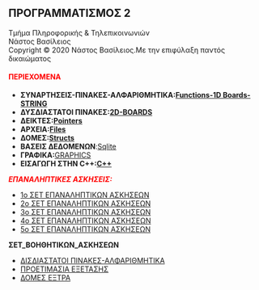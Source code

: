 <html>
<body>
<h2 text-allign:center>ΠΡΟΓΡΑΜΜΑΤΙΣΜΟΣ 2</h2>
  
Τμήμα Πληροφορικής & Τηλεπικοινωνιών<br>
Νάστος Βασίλειος<br>
Copyright © 2020 Νάστος Βασίλειος.Με την επιφύλαξη παντός δικαιώματος 

<h4><p style="color:red;">ΠΕΡΙΕΧΟΜΕΝΑ</p></h4>
<ul>
<li><b>ΣΥΝΑΡΤΗΣΕΙΣ-ΠΙΝΑΚΕΣ-ΑΛΦΑΡΙΘΜΗΤΙΚΑ:<a href="https://github.com/vasnastos/PROGRAMMING_TO_C/tree/master/%CE%9C%CE%91%CE%98%CE%97%CE%9C%CE%91%201">Functions-1D Boards-STRING</a></b></li>
<li><b>ΔΥΣΔΙΑΣΤΑΤΟΙ ΠΙΝΑΚΕΣ:<a href="https://github.com/vasnastos/PROGRAMMING_TO_C/tree/master/%CE%9C%CE%91%CE%98%CE%97%CE%9C%CE%91%202">2D-BOARDS</a></b></li>
<li><b>ΔΕΙΚΤΕΣ:<a href="https://github.com/vasnastos/PROGRAMMING_TO_C/tree/master/%CE%9C%CE%91%CE%98%CE%97%CE%9C%CE%91%203">Pointers</a></b></li>
<li><b>ΑΡΧΕΙΑ:<a href="https://github.com/vasnastos/PROGRAMMING_TO_C/tree/master/%CE%9C%CE%91%CE%98%CE%97%CE%9C%CE%91%204">Files</a></b></li>
<li><b>ΔΟΜΕΣ:<a href="https://github.com/vasnastos/PROGRAMMING_TO_C/tree/master/%CE%9C%CE%91%CE%98%CE%97%CE%9C%CE%91%205">Structs</a></b></li>
<li><b>ΒΑΣΕΙΣ ΔΕΔΟΜΕΝΩΝ</b>:<a href="https://github.com/vasnastos/PROGRAMMING_TO_C/tree/master/%CE%92%CE%91%CE%A3%CE%95%CE%99%CE%A3%20%CE%94%CE%95%CE%94%CE%9F%CE%9C%CE%95%CE%9D%CE%A9%CE%9D">Sqlite</a></li>
<li><b>ΓΡΑΦΙΚΑ:</b><a href="https://github.com/vasnastos/PROGRAMMING_TO_C/tree/master/%CE%92%CE%91%CE%A3%CE%95%CE%99%CE%A3%20%CE%94%CE%95%CE%94%CE%9F%CE%9C%CE%95%CE%9D%CE%A9%CE%9D">GRAPHICS</a></li>
<li><b>ΕΙΣΑΓΩΓΗ ΣΤΗΝ C++:<a href="https://github.com/vasnastos/PROGRAMMING_TO_C/tree/master/%CE%A0%CE%A1%CE%9F%CE%93%CE%A1%CE%91%CE%9C%CE%9C%CE%91%CE%A4%CE%91%20%CE%A3%CE%95%20C%2B%2B">C++</a></b></li>
</ul>
<p style="color:red;"><b><i>ΕΠΑΝΑΛΗΠΤΙΚΕΣ ΑΣΚΗΣΕΙΣ:</i></b></p>
<ul>
<li><a href="https://github.com/vasnastos/PROGRAMMING-TO-C-2/tree/master/%CE%95%CE%A0%CE%91%CE%9D%CE%91%CE%9B%CE%97%CE%A0%CE%A4%CE%99%CE%9A%CE%95%CE%A3_%CE%91%CE%A3%CE%9A%CE%97%CE%A3%CE%95%CE%99%CE%A3_1%CE%BF_%CE%A3%CE%95%CE%A4">1ο ΣΕΤ ΕΠΑΝΑΛΗΠΤΙΚΩΝ ΑΣΚΗΣΕΩΝ</a></li>
<li><a href="https://github.com/vasnastos/PROGRAMMING-TO-C-2/tree/master/%CE%95%CE%A0%CE%91%CE%9D%CE%91%CE%9B%CE%97%CE%A0%CE%A4%CE%99%CE%9A%CE%95%CE%A3_%CE%91%CE%A3%CE%9A%CE%97%CE%A3%CE%95%CE%99%CE%A3_2%CE%BF_%CE%A3%CE%95%CE%A4">2ο ΣΕΤ ΕΠΑΝΑΛΗΠΤΙΚΩΝ ΑΣΚΗΣΕΩΝ</a></li>
<li><a href="https://github.com/vasnastos/PROGRAMMING-TO-C-2/tree/master/%CE%95%CE%A0%CE%91%CE%9D%CE%91%CE%9B%CE%97%CE%A0%CE%A4%CE%99%CE%9A%CE%95%CE%A3_%CE%91%CE%A3%CE%9A%CE%97%CE%A3%CE%95%CE%99%CE%A3_3%CE%BF_%CE%A3%CE%95%CE%A4">3ο ΣΕΤ ΕΠΑΝΑΛΗΠΤΙΚΩΝ ΑΣΚΗΣΕΩΝ</a></li>
<li><a href="https://github.com/vasnastos/PROGRAMMING-TO-C-2/tree/master/%CE%95%CE%A0%CE%91%CE%9D%CE%91%CE%9B%CE%97%CE%A0%CE%A4%CE%99%CE%9A%CE%95%CE%A3_%CE%91%CE%A3%CE%9A%CE%97%CE%A3%CE%95%CE%99%CE%A3_4%CE%BF_%CE%A3%CE%95%CE%A4">4ο ΣΕΤ ΕΠΑΝΑΛΗΠΤΙΚΩΝ ΑΣΚΗΣΕΩΝ</a></li>
  <li><a href="https://github.com/vasnastos/PROGRAMMING-TO-C-2/tree/master/%CE%95%CE%A0%CE%91%CE%9D%CE%91%CE%9B%CE%97%CE%A0%CE%A4%CE%99%CE%9A%CE%95%CE%A3_%CE%91%CE%A3%CE%9A%CE%97%CE%A3%CE%95%CE%99%CE%A3_5%CE%BF_%CE%A3%CE%95%CE%A4">5ο ΣΕΤ ΕΠΑΝΑΛΗΠΤΙΚΩΝ ΑΣΚΗΣΕΩΝ</a></li>
</ul>
<p><b>ΣΕΤ_ΒΟΗΘΗΤΙΚΩΝ_ΑΣΚΗΣΕΩΝ</b></p>
 <ul>
 <li><a href="https://github.com/vasnastos/PROGRAMMING_TO_C/tree/master/%CE%95%CE%9E%CE%A4%CE%A1%CE%91%20%CE%98%CE%95%CE%9C%CE%91%CE%A4%CE%91/%CE%95%CE%A0%CE%91%CE%9D%CE%91%CE%9B%CE%97%CE%A0%CE%A4%CE%99%CE%9A%CE%95%CE%A3_%CE%91%CE%A3%CE%9A%CE%97%CE%A3%CE%95%CE%99%CE%A3(2D_Boards-Strings)">ΔΙΣΔΙΑΣΤΑΤΟΙ ΠΙΝΑΚΕΣ-ΑΛΦΑΡΙΘΜΗΤΙΚΑ</a></li>
 <li><a href="https://github.com/vasnastos/PROGRAMMING_TO_C/tree/master/%CE%95%CE%9E%CE%A4%CE%A1%CE%91%20%CE%98%CE%95%CE%9C%CE%91%CE%A4%CE%91/preparation_exam.net">ΠΡΟΕΤΙΜΑΣΙΑ ΕΞΕΤΑΣΗΣ</a></li>
 <li><a href="https://github.com/vasnastos/PROGRAMMING_TO_C/tree/master/%CE%94%CE%9F%CE%9C%CE%95%CE%A3%20%CE%95%CE%A0%CE%99%CE%A0%CE%9B%CE%95%CE%9F%CE%9D">ΔΟΜΕΣ ΕΞΤΡΑ</a></li>
 </ul>
</body>
</html>
